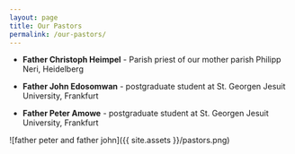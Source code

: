```yaml
---
layout: page
title: Our Pastors
permalink: /our-pastors/
---
```


- **Father Christoph Heimpel** - Parish priest of our mother parish Philipp Neri, Heidelberg

- **Father John Edosomwan** - postgraduate student at St. Georgen Jesuit University, Frankfurt

- **Father Peter Amowe** - postgraduate student at St. Georgen Jesuit University, Frankfurt

![father peter and father john]({{ site.assets }}/pastors.png)

